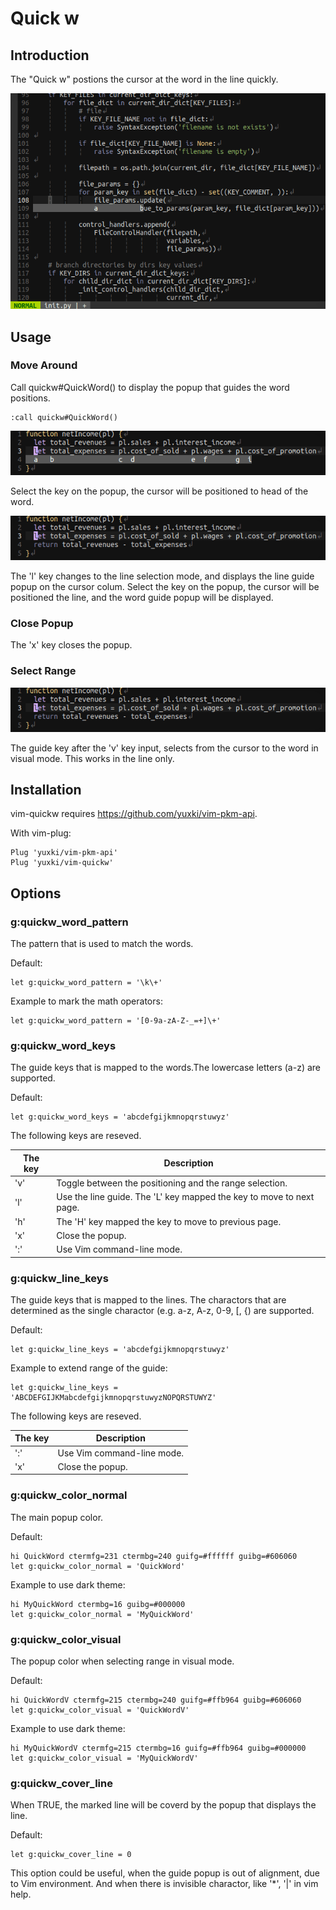 # Quick w
## Introduction

The "Quick w" postions the cursor at the word in the line quickly.

![Demo1](assets/intro_demo.gif?raw=true)

## Usage

### Move Around
Call quickw#QuickWord() to display the popup that guides the word positions.
```
:call quickw#QuickWord()
```
![Demo2](assets/usage_word_demo.gif?raw=true)

Select the key on the popup, the cursor will be positioned to head of the word.

![Demo3](assets/usage_line_demo.gif?raw=true)

The 'l' key changes to the line selection mode, and displays the line guide popup on the cursor colum.
Select the key on the popup, the cursor will be positioned the line, and the word guide popup will be displayed.

### Close Popup
The 'x' key closes the popup.

### Select Range
![Demo3](assets/usage_sel_demo.gif?raw=true)

The guide key after the 'v' key input, selects from the cursor to the word in visual mode. This works in the line only.

## Installation
vim-quickw requires https://github.com/yuxki/vim-pkm-api.

With vim-plug:
```
Plug 'yuxki/vim-pkm-api'
Plug 'yuxki/vim-quickw'
```

## Options
### g:quickw_word_pattern
The pattern that is used to match the words.

Default:
```
let g:quickw_word_pattern = '\k\+'
```
Example to mark the math operators:
```
let g:quickw_word_pattern = '[0-9a-zA-Z-_=+]\+'
```
### g:quickw_word_keys
The guide keys that is mapped to the words.The lowercase letters (a-z) are supported.

Default:
```
let g:quickw_word_keys = 'abcdefgijkmnopqrstuwyz'
```
The following keys are reseved.

|The key|Description|
|---|---|
|'v'|Toggle between the positioning and the range selection.|
|'l'|Use the line guide. The 'L' key mapped the key to move to next page.|
|'h'|The 'H' key mapped the key to move to previous page.|
|'x'|Close the popup.|
|':'|Use Vim command-line mode.|

### g:quickw_line_keys
The guide keys that is mapped to the lines. The charactors that are determined as the single charactor (e.g. a-z, A-z, 0-9, [, {) are supported.

Default:
```
let g:quickw_line_keys = 'abcdefgijkmnopqrstuwyz'
```
Example to extend range of the guide:
```
let g:quickw_line_keys = 'ABCDEFGIJKMabcdefgijkmnopqrstuwyzNOPQRSTUWYZ'
```
The following keys are reseved.

|The key|Description|
|---|---|
|':'|Use Vim command-line mode.|
|'x'|Close the popup.|
### g:quickw_color_normal
The main popup color.

Default:
```
hi QuickWord ctermfg=231 ctermbg=240 guifg=#ffffff guibg=#606060
let g:quickw_color_normal = 'QuickWord'
```
Example to use dark theme:
```
hi MyQuickWord ctermbg=16 guibg=#000000
let g:quickw_color_normal = 'MyQuickWord'
```
### g:quickw_color_visual
The popup color when selecting range in visual mode.

Default:
```
hi QuickWordV ctermfg=215 ctermbg=240 guifg=#ffb964 guibg=#606060
let g:quickw_color_visual = 'QuickWordV'
```
Example to use dark theme:
```
hi MyQuickWordV ctermfg=215 ctermbg=16 guifg=#ffb964 guibg=#000000
let g:quickw_color_visual = 'MyQuickWordV'
```
### g:quickw_cover_line
When TRUE, the marked line will be coverd by the popup that displays the line.

Default:
```
let g:quickw_cover_line = 0
```
This option could be useful, when the guide popup is out of alignment, due to Vim environment. And when there is invisible charactor, like '*', '|' in vim help.

